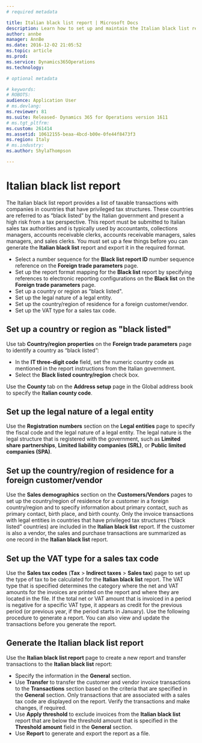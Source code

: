 ```yaml
---
# required metadata

title: Italian black list report | Microsoft Docs
description: Learn how to set up and maintain the Italian black list report.
author: annbe
manager: AnnBe
ms.date: 2016-12-02 21:05:52
ms.topic: article
ms.prod: 
ms.service: Dynamics365Operations
ms.technology: 

# optional metadata

# keywords: 
# ROBOTS: 
audience: Application User
# ms.devlang: 
ms.reviewer: 81
ms.suite: Released- Dynamics 365 for Operations version 1611
# ms.tgt_pltfrm: 
ms.custom: 261414
ms.assetid: 10612155-beaa-4bcd-b00e-0fe44f8473f3
ms.region: Italy
# ms.industry: 
ms.author: ShylaThompson

---
```


# Italian black list report

The Italian black list report provides a list of taxable transactions with companies in countries that have privileged tax structures. These countries are referred to as “black listed” by the Italian government and present a high risk from a tax perspective. This report must be submitted to Italian sales tax authorities and is typically used by accountants, collections managers, accounts receivable clerks, accounts receivable managers, sales managers, and sales clerks. You must set up a few things before you can generate the **Italian black list** report and export it in the required format.

-   Select a number sequence for the **Black list report ID** number sequence reference on the **Foreign trade parameters** page.
-   Set up the report format mapping for the **Black list** report by specifying references to electronic reporting configurations on the **Black list** on the **Foreign trade parameters** page.
-   Set up a country or region as "black listed".
-   Set up the legal nature of a legal entity.
-   Set up the country/region of residence for a foreign customer/vendor.
-   Set up the VAT type for a sales tax code.

## Set up a country or region as "black listed"
Use tab **Country/region properties** on the **Foreign trade parameters** page to identify a country as “black listed”:

-   In the **IT three-digit code** field, set the numeric country code as mentioned in the report instructions from the Italian government.
-   Select the **Black listed country/region** check box.

Use the **County** tab on the **Address setup** page in the Global address book to specify the **Italian county code**.

## Set up the legal nature of a legal entity
Use the **Registration numbers** section on the **Legal entities** page to specify the fiscal code and the legal nature of a legal entity. The legal nature is the legal structure that is registered with the government, such as **Limited share partnerships**, **Limited liability companies (SRL)**, or **Public limited companies (SPA)**.

## Set up the country/region of residence for a foreign customer/vendor
Use the **Sales demographics** section on the **Customers/Vendors** pages to set up the country/region of residence for a customer in a foreign country/region and to specify information about primary contact, such as primary contact, birth place, and birth county. Only the invoice transactions with legal entities in countries that have privileged tax structures (“black listed” countries) are included in the **Italian black list** report. If the customer is also a vendor, the sales and purchase transactions are summarized as one record in the **Italian black list** report.

## Set up the VAT type for a sales tax code
Use the **Sales tax codes** (**Tax** &gt; **Indirect taxes** &gt; **Sales tax**) page to set up the type of tax to be calculated for the **Italian black list** report. The VAT type that is specified determines the category where the net and VAT amounts for the invoices are printed on the report and where they are located in the file. If the total net or VAT amount that is invoiced in a period is negative for a specific VAT type, it appears as credit for the previous period (or previous year, if the period starts in January). Use the following procedure to generate a report. You can also view and update the transactions before you generate the report.

## Generate the Italian black list report
Use the **Italian black list report** page to create a new report and transfer transactions to the **Italian black list** report:

-   Specify the information in the **General** section.
-   Use **Transfer** to transfer the customer and vendor invoice transactions to the **Transactions** section based on the criteria that are specified in the **General** section. Only transactions that are associated with a sales tax code are displayed on the report. Verify the transactions and make changes, if required.
-   Use **Apply threshold** to exclude invoices from the **Italian black list** report that are below the threshold amount that is specified in the **Threshold amount** field in the **General** section.
-   Use **Report** to generate and export the report as a file.


